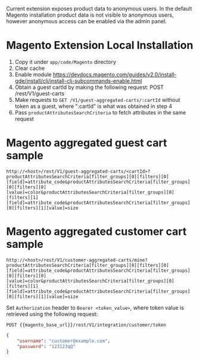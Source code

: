 Current extension exposes product data to anonymous users. In the default Magento installation product data is not visible to anonymous users, however anonymous access can be enabled via the admin panel.

# Magento Extension Local Installation

1. Copy it under `app/code/Magento` directory
2. Clear cache
3. Enable module https://devdocs.magento.com/guides/v2.0/install-gde/install/cli/install-cli-subcommands-enable.html
4. Obtain a guest cartId by making the following request: POST /rest/V1/guest-carts
5. Make requests to `GET /V1/guest-aggregated-carts/:cartId` without token as a guest, where ":cartId" is what was obtained in step 4
6. Pass `productAttributesSearchCriteria` to fetch attributes in the same request

# Magento aggregated guest cart sample

`http://<host>/rest/V1/guest-aggregated-carts/<cartId>?productAttributesSearchCriteria[filter_groups][0][filters][0][field]=attribute_code&productAttributesSearchCriteria[filter_groups][0][filters][0][value]=color&productAttributesSearchCriteria[filter_groups][0][filters][1][field]=attribute_code&productAttributesSearchCriteria[filter_groups][0][filters][1][value]=size`

# Magento aggregated customer cart sample

`http://<host>/rest/V1/customer-aggregated-carts/mine?productAttributesSearchCriteria[filter_groups][0][filters][0][field]=attribute_code&productAttributesSearchCriteria[filter_groups][0][filters][0][value]=color&productAttributesSearchCriteria[filter_groups][0][filters][1][field]=attribute_code&productAttributesSearchCriteria[filter_groups][0][filters][1][value]=size`

Set `Authorization` header to `Bearer <token_value>`, where token value is retrieved using the following request:

`POST {{magento_base_url}}/rest/V1/integration/customer/token`

```json
{
	"username": "customer@example.com",
	"password": "123123qQ"
}
```
